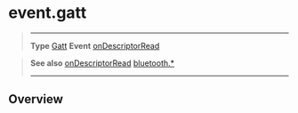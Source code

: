 # event.gatt

> --------------------- ------------------------------------------------------------------------------------------
> __Type__              [Gatt](/plugin/bluetooth/type/Gatt/index.md)
> __Event__             [onDescriptorRead](/plugin/bluetooth/type/Gatt/event/onDescriptorRead/index.md)


> __See also__          [onDescriptorRead](/plugin/bluetooth/type/Gatt/event/onDescriptorRead/index.md)
>						[bluetooth.*](/plugin/bluetooth/index.md)
> --------------------- ------------------------------------------------------------------------------------------

## Overview